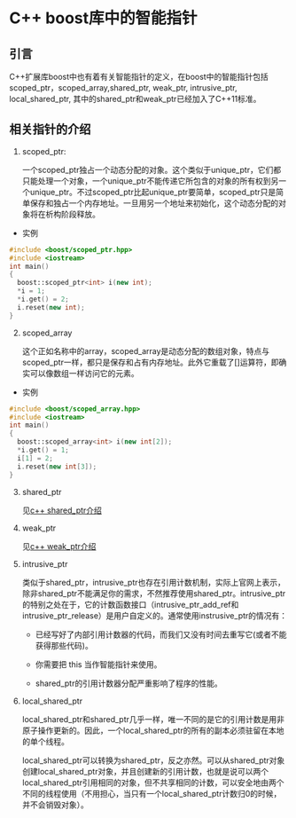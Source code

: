 # C++ boost库中的智能指针

## 引言

 C++扩展库boost中也有着有关智能指针的定义，在boost中的智能指针包括
 scoped_ptr，scoped_array,shared_ptr, weak_ptr, intrusive_ptr, local_shared_ptr,
 其中的shared_ptr和weak_ptr已经加入了C++11标准。

## 相关指针的介绍

1. scoped_ptr:

    一个scoped_ptr独占一个动态分配的对象。这个类似于unique_ptr，它们都只能处理一个对象，一个unique_ptr不能传递它所包含的对象的所有权到另一个unique_ptr。不过scoped_ptr比起unique_ptr要简单，scoped_ptr只是简单保存和独占一个内存地址。一旦用另一个地址来初始化，这个动态分配的对象将在析构阶段释放。

- 实例

```c++
#include <boost/scoped_ptr.hpp>
#include <iostream>
int main() 
{ 
  boost::scoped_ptr<int> i(new int); 
  *i = 1; 
  *i.get() = 2; 
  i.reset(new int); 
} 
```

2. scoped_array

    这个正如名称中的array，scoped_array是动态分配的数组对象，特点与scoped_ptr一样，都只是保存和占有内存地址。此外它重载了[]运算符，即确实可以像数组一样访问它的元素。

- 实例

```c++
#include <boost/scoped_array.hpp>
#include <iostream>
int main()
{
  boost::scoped_array<int> i(new int[2]);
  *i.get() = 1;
  i[1] = 2;
  i.reset(new int[3]);
}
```

3. shared_ptr

    见[c++ shared_ptr介绍](https://github.com/noirgif/ustc-compiler-pointer/blob/master/cpp-smart-pointer.md#shared_ptr)

4. weak_ptr 

    见[c++ weak_ptr介绍](https://github.com/noirgif/ustc-compiler-pointer/blob/master/cpp-smart-pointer.md#weak_ptr)

5. intrusive_ptr
  
    类似于shared_ptr，intrusive_ptr也存在引用计数机制，实际上官网上表示，除非shared_ptr不能满足你的需求，不然推荐使用shared_ptr。intrusive_ptr的特别之处在于，它的计数函数接口（intrusive_ptr_add_ref和intrusive_ptr_release）是用户自定义的。通常使用instrusive_ptr的情况有：

    - 已经写好了内部引用计数器的代码，而我们又没有时间去重写它(或者不能获得那些代码)。

    - 你需要把 this 当作智能指针来使用。

    - shared_ptr的引用计数器分配严重影响了程序的性能。



6. local_shared_ptr

    local_shared_ptr和shared_ptr几乎一样，唯一不同的是它的引用计数是用非原子操作更新的。因此，一个local_shared_ptr的所有的副本必须驻留在本地的单个线程。

   local_shared_ptr可以转换为shared_ptr，反之亦然。可以从shared_ptr对象创建local_shared_ptr对象，并且创建新的引用计数，也就是说可以两个local_shared_ptr引用相同的对象，但不共享相同的计数，可以安全地由两个不同的线程使用（不用担心，当只有一个local_shared_ptr计数归0的时候，并不会销毁对象）。
